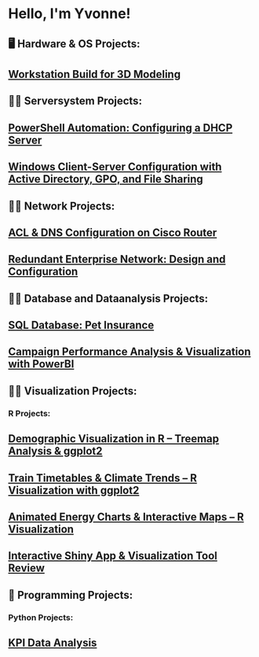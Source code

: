 <h1>Hello, I'm Yvonne! <br/>

<h2>🖥️ Hardware & OS Projects:</h2>

## <b>[Workstation Build for 3D Modeling](https://github.com/yvonneandersson/workstation-3dmodellering)</b>

<h2>👨‍💻 Serversystem Projects:</h2>
 
## <b>[PowerShell Automation: Configuring a DHCP Server](https://github.com/yvonneandersson/dhcp-powershell-automation)</b>
## <b>[Windows Client-Server Configuration with Active Directory, GPO, and File Sharing](https://github.com/yvonneandersson/activedirectory-gpo-client-server-setup/tree/main)</b>

<h2>👨‍💻 Network Projects:</h2>

## <b>[ACL & DNS Configuration on Cisco Router](https://github.com/yvonneandersson/network-config-dns-acl)</b>
## <b>[Redundant Enterprise Network: Design and Configuration](https://github.com/yvonneandersson/enterprise-networking-project)</b>

<h2>👨‍💻 Database and Dataanalysis Projects:</h2>

## <b>[SQL Database: Pet Insurance](https://github.com/yvonneandersson/pet-insurance-database-sql/tree/main)</b>
## <b>[Campaign Performance Analysis & Visualization with PowerBI](https://github.com/yvonneandersson/retail-campaign-analysis-mysql-powerbi)</b>

<h2>👨‍💻 Visualization Projects:</h2>
<h3>R Projects:</h3>

## <b>[Demographic Visualization in R – Treemap Analysis & ggplot2](https://github.com/yvonneandersson/r-quarto-population-treemap)</b>
## <b>[Train Timetables & Climate Trends – R Visualization with ggplot2](https://github.com/yvonneandersson/visualizing-trains-and-temperature-r)</b>
## <b>[Animated Energy Charts & Interactive Maps – R Visualization](https://github.com/yvonneandersson/animated-energy-and-interactive-maps-r)</b>
## <b>[Interactive Shiny App & Visualization Tool Review](https://github.com/yvonneandersson/interactive-r-shiny-visualization)</b>

<h2>👾 Programming Projects:</h2>
<h3>Python Projects:</h3>

## <b>[KPI Data Analysis](https://github.com/yvonneandersson/kpi-dataanalys-python)</b>
